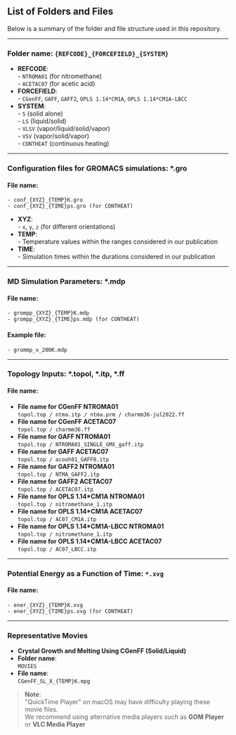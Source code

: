 ## List of Folders and Files

Below is a summary of the folder and file structure used in this repository.

---

### **Folder name**: `{REFCODE}_{FORCEFIELD}_{SYSTEM}`

- **REFCODE**:  
        - `NTROMA01` (for nitromethane)  
        - `ACETAC07` (for acetic acid)
- **FORCEFIELD**:  
        - `CGenFF`, `GAFF`, `GAFF2`, `OPLS 1.14*CM1A`, `OPLS 1.14*CM1A-LBCC`
- **SYSTEM**:  
        - `S` (solid alone)  
        - `LS` (liquid/solid)  
        - `VLSV` (vapor/liquid/solid/vapor)  
        - `VSV` (vapor/solid/vapor)  
        - `CONTHEAT` (continuous heating)

---
### Configuration files for GROMACS simulations: *.gro

#### **File name**: 
    - conf_{XYZ}_{TEMP}K.gro
    - conf_{XYZ}_{TIME}ps.gro (for CONTHEAT)

- **XYZ**:  
        - `x`, `y`, `z` (for different orientations)
- **TEMP**:  
        - Temperature values within the ranges considered in our publication   
- **TIME**:   
        - Simulation times within the durations considered in our publication

---  
### MD Simulation Parameters: *.mdp

#### **File name**:  
    - grompp_{XYZ}_{TEMP}K.mdp  
    - grompp_{XYZ}_{TIME}ps.mdp (for CONTHEAT)

#### **Example file**:  
    - grommp_x_200K.mdp


---

### Topology Inputs: *.topol, *.itp, *.ff

#### **File name**:  
- **File name for CGenFF NTROMA01**  
  `topol.top / ntma.itp / ntma.prm / charmm36-jul2022.ff`
- **File name for CGenFF ACETAC07**  
  `topol.top / charmm36.ff`
- **File name for GAFF NTROMA01**  
  `topol.top / NTROMA01_SINGLE_GMX_gaff.itp`
- **File name for GAFF ACETAC07**   
  `topol.top / acooh01_GAFF0.itp`   
- **File name for GAFF2 NTROMA01**  
  `topol.top / NTMA_GAFF2.itp`   
- **File name for GAFF2 ACETAC07**   
  `topol.top / ACETAC07.itp`   
- **File name for OPLS 1.14*CM1A NTROMA01**   
  `topol.top / nitromethane_1.itp`   
- **File name for OPLS 1.14*CM1A ACETAC07**   
  `topol.top / AC07_CM1A.itp`   
- **File name for OPLS 1.14*CM1A-LBCC NTROMA01**  
  `topol.top / nitromethane_1.itp`   
- **File name for OPLS 1.14*CM1A-LBCC ACETAC07**   
  `topol.top / AC07_LBCC.itp`


---

### **Potential Energy as a Function of Time**: `*.xvg`

#### **File name**:  
    - ener_{XYZ}_{TEMP}K.xvg  
    - ener_{XYZ}_{TIME}ps.xvg (for CONTHEAT)
---

### **Representative Movies**

- **Crystal Growth and Melting Using CGenFF (Solid/Liquid)**  
- **Folder name**:  
  `MOVIES`
- **File name**:  
  `CGenFF_SL_X_{TEMP}K.mpg`

> **Note**:  
> "QuickTime Player" on macOS may have difficulty playing these movie files.  
> We recommend using alternative media players such as **GOM Player** or **VLC Media Player**
